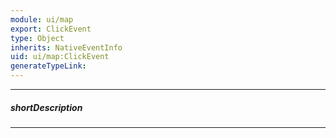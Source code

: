 ```yaml
---
module: ui/map
export: ClickEvent
type: Object
inherits: NativeEventInfo
uid: ui/map:ClickEvent
generateTypeLink: 
---
```

---
##### shortDescription
<!-- Description goes here -->

---
<!-- Description goes here -->